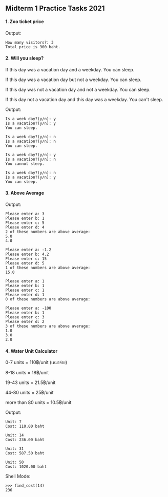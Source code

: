 ## Midterm 1 Practice Tasks 2021
#### **1. Zoo ticket price**

Output:
```
How many visitors?: 3
Total price is 300 baht.
```
#### **2. Will you sleep?**

If this day was a vacation day and a weekday. You can sleep.

If this day was a vacation day but not a weekday. You can sleep.

If this day was not a vacation day and not a weekday. You can sleep.

If this day not a vacation day and this day was a weekday. You can't sleep.

Output:
```
Is a week day?(y/n): y
Is a vacation?(y/n): y
You can sleep.
```
```
Is a week day?(y/n): n
Is a vacation?(y/n): n
You can sleep.
```
```
Is a week day?(y/n): y
Is a vacation?(y/n): n
You cannot sleep.
```
```
Is a week day?(y/n): n
Is a vacation?(y/n): y
You can sleep.
```
#### **3. Above Average**
Output:
```
Please enter a: 3
Please enter b: 1
Please enter c: 5
Please enter d: 4
2 of these numbers are above average:
5.0
4.0
```
```
Please enter a: -1.2
Please enter b: 4.2
Please enter c: 15
Please enter d: 5
1 of these numbers are above average:
15.0
```
```
Please enter a: 1
Please enter b: 1
Please enter c: 1
Please enter d: 1
0 of these numbers are above average:

```
```
Please enter a: -100
Please enter b: 1
Please enter c: 3
Please enter d: 2
3 of these numbers are above average:
1.0
3.0
2.0
```
#### **4. Water Unit Calculator**

0-7 units = 110฿/unit (เหมาจ่าย)

8-18 units = 18฿/unit

19-43 units = 21.5฿/unit

44-80 units = 25฿/unit

more than 80 units = 10.5฿/unit

Output:

```
Unit: 7
Cost: 110.00 baht
```
```
Unit: 14
Cost: 236.00 baht
```
```
Unit: 31
Cost: 587.50 baht
```
```
Unit: 50
Cost: 1020.00 baht
```
Shell Mode:
```
>>> find_cost(14)
236
```
